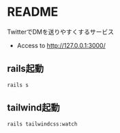 # README

TwitterでDMを送りやすくするサービス

* Access to http://127.0.0.1:3000/

## rails起動
```
rails s
```

## tailwind起動
```
rails tailwindcss:watch
```
